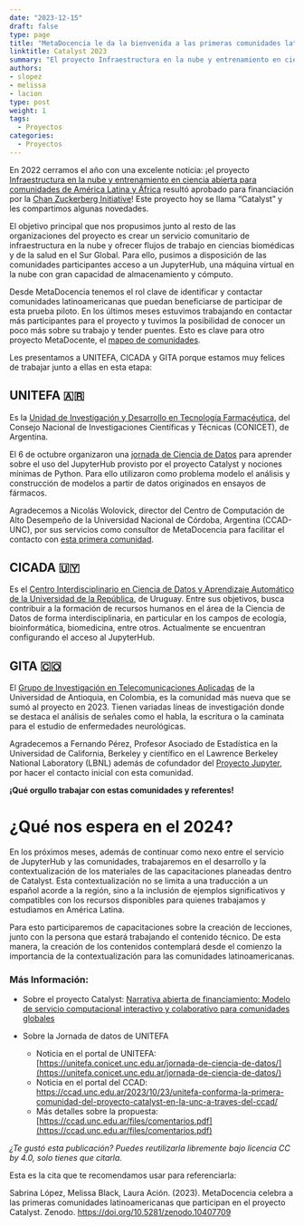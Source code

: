 ```yaml
---
date: "2023-12-15"
draft: false
type: page
title: "MetaDocencia le da la bienvenida a las primeras comunidades latinoamericanas que participan en el proyecto Catalyst"
linktitle: Catalyst 2023
summary: "El proyecto Infraestructura en la nube y entrenamiento en ciencia abierta para comunidades de América Latina y África, financiado por CZI, hoy se llama “Catalyst” y les compartimos algunas novedades."
authors:
- slopez
- melissa
- lacion
type: post
weight: 1
tags: 
  - Proyectos 
categories:
  - Proyectos
---
```


En 2022 cerramos el año con una excelente noticia: ¡el proyecto [Infraestructura en la nube y entrenamiento en ciencia abierta para comunidades de América Latina y África](https://www.metadocencia.org/post/infraestructura-nube/) resultó aprobado para financiación por la [Chan Zuckerberg Initiative](https://chanzuckerberg.com/)! Este proyecto hoy se llama “Catalyst” y les compartimos algunas novedades.

El objetivo principal que nos propusimos junto al resto de las organizaciones del proyecto es crear un servicio comunitario de infraestructura en la nube y ofrecer flujos de trabajo en ciencias biomédicas y de la salud en el Sur Global. Para ello, pusimos a disposición de las comunidades participantes acceso a un JupyterHub, una máquina virtual en la nube con gran capacidad de almacenamiento y cómputo.

Desde MetaDocencia tenemos el rol clave de identificar y contactar comunidades latinoamericanas que puedan beneficiarse de participar de esta prueba piloto. En los últimos meses estuvimos trabajando en contactar más participantes para el proyecto y tuvimos la posibilidad de conocer un poco más sobre su trabajo y tender puentes. Esto es clave para otro proyecto MetaDocente, el [mapeo de comunidades](https://www.metadocencia.org/post/comunidades-practica-ciencia-abierta-latam/).

Les presentamos a UNITEFA, CICADA y GITA porque estamos muy felices de trabajar junto a ellas en esta etapa:

## UNITEFA 🇦🇷
Es la [Unidad de Investigación y Desarrollo en Tecnología Farmacéutica](https://unitefa.conicet.unc.edu.ar/), del Consejo Nacional de Investigaciones Científicas y Técnicas (CONICET), de Argentina.

El 6 de octubre organizaron una [jornada de Ciencia de Datos](https://unitefa.conicet.unc.edu.ar/jornada-de-ciencia-de-datos/) para aprender sobre el uso del JupyterHub provisto por el proyecto Catalyst y nociones mínimas de Python. Para ello utilizaron como problema modelo el análisis y construcción de modelos a partir de datos originados en ensayos de fármacos.

Agradecemos a Nicolás Wolovick, director del Centro de Computación de Alto Desempeño de la Universidad Nacional de Córdoba, Argentina (CCAD-UNC), por sus servicios como consultor de MetaDocencia para facilitar el contacto con [esta primera comunidad](https://ccad.unc.edu.ar/2023/10/23/unitefa-conforma-la-primera-comunidad-del-proyecto-catalyst-en-la-unc-a-traves-del-ccad/). 

## CICADA 🇺🇾
Es el [Centro Interdisciplinario en Ciencia de Datos y Aprendizaje Automático de la Universidad de la República](https://cicada.uy/), de Uruguay. Entre sus objetivos, busca contribuir a la formación de recursos humanos en el área de la Ciencia de Datos de forma interdisciplinaria, en particular en los campos de ecología, bioinformática, biomedicina, entre otros. Actualmente se encuentran configurando el acceso al JupyterHub.

## GITA 🇨🇴
El [Grupo de Investigación en Telecomunicaciones Aplicadas](https://www.udea.edu.co/wps/portal/udea/web/inicio/investigacion/areas-investigacion/inicio-fichas/fichas/!ut/p/z0/fY7BCoJAEIZfRQ8dYzUx7BgRRWjgTfcS0zrplO2qu0qP30AQBdFp5vu_YWaEFIWQGiaqwZHR0DKXcnk65vE2XGyCNMnSJGDI8lW8323SUByE_D_AG-ja93ItpDLa4cOJojODg3asEGYB2G9qzB1fPekJreNfFPkq8s-RZj8gWK9C75e8kGrAzj-UeadcQY2tg4p9jZpwIL5RkwPR3WT5BLdu2qk!/) de la Universidad de Antioquia, en Colombia, es la comunidad más nueva que se sumó al proyecto en 2023. Tienen variadas líneas de investigación donde se destaca el análisis de señales como el habla, la escritura o la caminata para el estudio de enfermedades neurológicas.

Agradecemos a Fernando Pérez, Profesor Asociado de Estadística en la Universidad de California, Berkeley y científico en el Lawrence Berkeley National Laboratory (LBNL) además de cofundador del [Proyecto Jupyter](https://jupyter.org/), por hacer el contacto inicial con esta comunidad. 

**¡Qué orgullo trabajar con estas comunidades y referentes!**

# ¿Qué nos espera en el 2024?
En los próximos meses, además de continuar como nexo entre el servicio de JupyterHub y las comunidades, trabajaremos en el desarrollo y la contextualización de los materiales de las capacitaciones planeadas dentro de Catalyst. Esta contextualización no se limita a una traducción a un español acorde a la región, sino a la inclusión de ejemplos significativos y compatibles con los recursos disponibles para quienes trabajamos y estudiamos en América Latina.

Para esto participaremos de capacitaciones sobre la creación de lecciones, junto con la persona que estará trabajando el contenido técnico. De esta manera, la creación de los contenidos contemplará desde el comienzo la importancia de la contextualización para las comunidades latinoamericanas. 

### Más Información:
- Sobre el proyecto Catalyst:
[Narrativa abierta de financiamiento: Modelo de servicio computacional interactivo y colaborativo para comunidades globales](https://www.metadocencia.org/post/narrativafinanciamiento/)

- Sobre la Jornada de datos de UNITEFA
  - Noticia en el portal de UNITEFA: [https://unitefa.conicet.unc.edu.ar/jornada-de-ciencia-de-datos/](https://unitefa.conicet.unc.edu.ar/jornada-de-ciencia-de-datos/)
  - Noticia en el portal del CCAD: https://ccad.unc.edu.ar/2023/10/23/unitefa-conforma-la-primera-comunidad-del-proyecto-catalyst-en-la-unc-a-traves-del-ccad/
  - Más detalles sobre la propuesta: [https://ccad.unc.edu.ar/files/comentarios.pdf](https://ccad.unc.edu.ar/files/comentarios.pdf)

*¿Te gustó esta publicación? Puedes reutilizarla libremente bajo licencia CC by 4.0, solo tienes que citarla.* 

Esta es la cita que te recomendamos usar para referenciarla: 

Sabrina López, Melissa Black, Laura Ación. (2023). MetaDocencia celebra a las primeras comunidades latinoamericanas que participan en el proyecto Catalyst. Zenodo. https://doi.org/10.5281/zenodo.10407709
